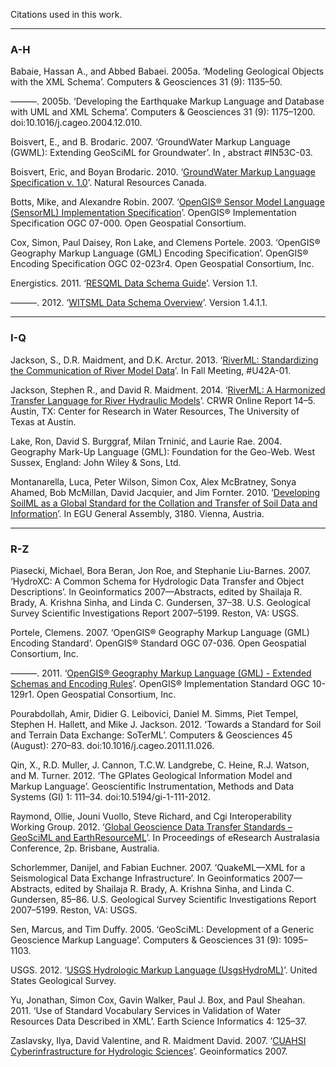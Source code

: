 Citations used in this work.
- - -
### A-H
Babaie, Hassan A., and Abbed Babaei. 2005a. ‘Modeling Geological Objects with the XML Schema’. Computers & Geosciences 31 (9): 1135–50.

———. 2005b. ‘Developing the Earthquake Markup Language and Database with UML and XML Schema’. Computers & Geosciences 31 (9): 1175–1200. doi:10.1016/j.cageo.2004.12.010.

Boisvert, E., and B. Brodaric. 2007. ‘GroundWater Markup Language (GWML): Extending GeoSciML for Groundwater’. In , abstract #IN53C-03.

Boisvert, Eric, and Boyan Brodaric. 2010. ‘[GroundWater Markup Language Specification v. 1.0](http://ngwd-bdnes.cits.rncan.gc.ca/service/api_ngwds/en/gwml.html)’. Natural Resources Canada.

Botts, Mike, and Alexandre Robin. 2007. ‘[OpenGIS® Sensor Model Language (SensorML) Implementation Specification](http://portal.opengeospatial.org/files/?artifact_id=21273)’. OpenGIS® Implementation Specification OGC 07-000. Open Geospatial Consortium.

Cox, Simon, Paul Daisey, Ron Lake, and Clemens Portele. 2003. ‘OpenGIS® Geography Markup Language (GML) Encoding Specification’. OpenGIS® Encoding Specification OGC 02-023r4. Open Geospatial Consortium, Inc.

Energistics. 2011. ‘[RESQML Data Schema Guide]( http://w3.energistics.org/schema/RESQML_v1.1.0_data/doc/RESQML_schema_overview.html)’. Version 1.1.

———. 2012. ‘[WITSML Data Schema Overview](http://w3.energistics.org/schema/WITSML_v1.4.1.1_Data_Schema/witsml_v1.4.1.1_data/doc/witsml_schema_overview.html)’. Version 1.4.1.1.
- - -
### I-Q
Jackson, S., D.R. Maidment, and D.K. Arctur. 2013. ‘[RiverML: Standardizing the Communication of River Model Data](http://adsabs.harvard.edu/abs/2013AGUFM.U42A..01J)’. In Fall Meeting, #U42A-01.

Jackson, Stephen R., and David R. Maidment. 2014. ‘[RiverML: A Harmonized Transfer Language for River Hydraulic Models]( http://external.opengeospatial.org/twiki_public/pub/HydrologyDWG/NewYorkWorkshop2014/RiverML_Harmonization_August_2014.pdf)’. CRWR Online Report 14–5. Austin, TX: Center for Research in Water Resources, The University of Texas at Austin.

Lake, Ron, David S. Burggraf, Milan Trninić, and Laurie Rae. 2004. Geography Mark-Up Language (GML): Foundation for the Geo-Web. West Sussex, England: John Wiley & Sons, Ltd.

Montanarella, Luca, Peter Wilson, Simon Cox, Alex McBratney, Sonya Ahamed, Bob McMillan, David Jacquier, and Jim Fornter. 2010. ‘[Developing SoilML as a Global Standard for the Collation and Transfer of Soil Data and Information]( http://meetingorganizer.copernicus.org/EGU2010/EGU2010-3180.pdf)’. In EGU General Assembly, 3180. Vienna, Austria.
- - -
### R-Z
Piasecki, Michael, Bora Beran, Jon Roe, and Stephanie Liu-Barnes. 2007. ‘HydroXC: A Common Schema for Hydrologic Data Transfer and Object Descriptions’. In Geoinformatics 2007—Abstracts, edited by Shailaja R. Brady, A. Krishna Sinha, and Linda C. Gundersen, 37–38. U.S. Geological Survey Scientific Investigations Report 2007–5199. Reston, VA: USGS.

Portele, Clemens. 2007. ‘OpenGIS® Geography Markup Language (GML) Encoding Standard’. OpenGIS® Standard OGC 07-036. Open Geospatial Consortium, Inc.

———. 2011. ‘[OpenGIS® Geography Markup Language (GML) - Extended Schemas and Encoding Rules](http://www.opengis.net/spec/GML/3.3)’. OpenGIS® Implementation Standard OGC 10-129r1. Open Geospatial Consortium, Inc.

Pourabdollah, Amir, Didier G. Leibovici, Daniel M. Simms, Piet Tempel, Stephen H. Hallett, and Mike J. Jackson. 2012. ‘Towards a Standard for Soil and Terrain Data Exchange: SoTerML’. Computers & Geosciences 45 (August): 270–83. doi:10.1016/j.cageo.2011.11.026.

Qin, X., R.D. Muller, J. Cannon, T.C.W. Landgrebe, C. Heine, R.J. Watson, and M. Turner. 2012. ‘The GPlates Geological Information Model and Markup Language’. Geoscientific Instrumentation, Methods and Data Systems (GI) 1: 111–34. doi:10.5194/gi-1-111-2012.

Raymond, Ollie, Jouni Vuollo, Steve Richard, and Cgi Interoperability Working Group. 2012. ‘[Global Geoscience Data Transfer Standards – GeoSciML and EarthResourceML](http://conference.eresearch.edu.au/eres2012/posters-2012/)’. In Proceedings of eResearch Australasia Conference, 2p. Brisbane, Australia.

Schorlemmer, Danijel, and Fabian Euchner. 2007. ‘QuakeML—XML for a Seismological Data Exchange Infrastructure’. In Geoinformatics 2007—Abstracts, edited by Shailaja R. Brady, A. Krishna Sinha, and Linda C. Gundersen, 85–86. U.S. Geological Survey Scientific Investigations Report 2007–5199. Reston, VA: USGS.

Sen, Marcus, and Tim Duffy. 2005. ‘GeoSciML: Development of a Generic Geoscience Markup Language’. Computers & Geosciences 31 (9): 1095–1103.

USGS. 2012. ‘[USGS Hydrologic Markup Language (UsgsHydroML)](http://water.usgs.gov/XML/NWIS/nwis_hml.htm)’. United States Geological Survey.

Yu, Jonathan, Simon Cox, Gavin Walker, Paul J. Box, and Paul Sheahan. 2011. ‘Use of Standard Vocabulary Services in Validation of Water Resources Data Described in XML’. Earth Science Informatics 4: 125–37.

Zaslavsky, Ilya, David Valentine, and R. Maidment David. 2007. ‘[CUAHSI Cyberinfrastructure for Hydrologic Sciences](https://gsa.confex.com/gsa/2007GE/finalprogram/abstract_122270.htm)’. Geoinformatics 2007.
